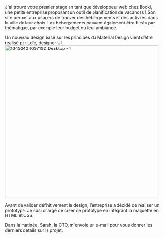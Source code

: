 J'ai trouvé votre premier stage en tant que développeur web chez Booki, une petite entreprise proposant un outil de planification de vacances ! Son site permet aux usagers de trouver des hébergements et des activités dans la ville de leur choix. Les hébergements peuvent également être filtrés par thématique, par exemple leur budget ou leur ambiance.

Un nouveau design basé sur les principes du Material Design vient d’être réalisé par Loïc, designer UI.
<img width="500" alt="16493434697192_Desktop - 1" src="https://user-images.githubusercontent.com/40166667/176302372-44fd8a97-5889-4472-bb78-d76fae1abc3e.png">

Avant de valider définitivement le design, l’entreprise a décidé de réaliser un prototype. Je susi chargé de créer ce prototype en intégrant la maquette en HTML et CSS.

Dans la matinée, Sarah, la CTO, m'envoie un e-mail pour vous donner les derniers détails sur le projet.
